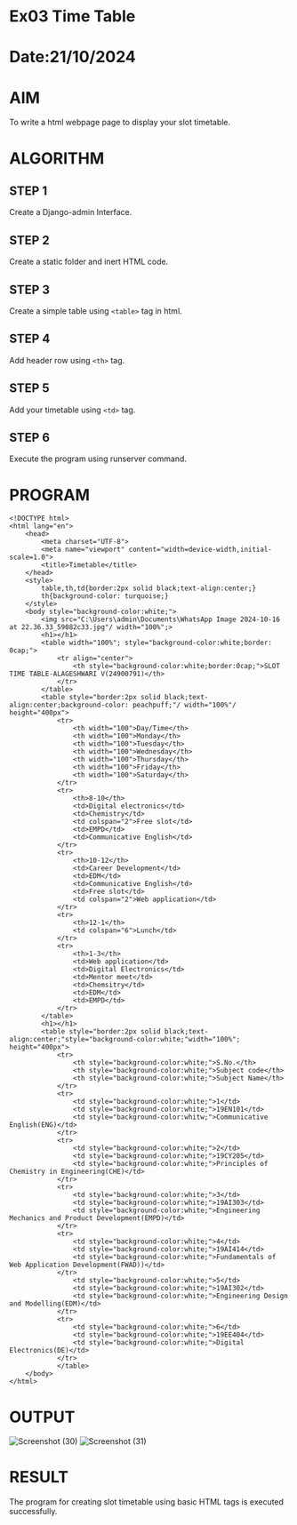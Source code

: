 # Ex03 Time Table
# Date:21/10/2024
# AIM
To write a html webpage page to display your slot timetable.

# ALGORITHM
## STEP 1
Create a Django-admin Interface.

## STEP 2
Create a static folder and inert HTML code.

## STEP 3
Create a simple table using `<table>` tag in html.

## STEP 4
Add header row using `<th>` tag.

## STEP 5
Add your timetable using `<td>` tag.

## STEP 6
Execute the program using runserver command.

# PROGRAM
```
<!DOCTYPE html>
<html lang="en">
    <head>
        <meta charset="UTF-8">
        <meta name="viewport" content="width=device-width,initial-scale=1.0">
        <title>Timetable</title>
    </head>
    <style>
        table,th,td{border:2px solid black;text-align:center;}
        th{background-color: turquoise;}
    </style>
    <body style="background-color:white;">
        <img src="C:\Users\admin\Documents\WhatsApp Image 2024-10-16 at 22.36.33_59082c33.jpg"/ width="100%";>
        <h1></h1>
        <table width="100%"; style="background-color:white;border: 0cap;">
            <tr align="center">
                <th style="background-color:white;border:0cap;">SLOT TIME TABLE-ALAGESHWARI V(24900791)</th>
            </tr>
        </table>
        <table style="border:2px solid black;text-align:center;background-color: peachpuff;"/ width="100%"/ height="400px">
            <tr>
                <th width="100">Day/Time</th>
                <th width="100">Monday</th>
                <th width="100">Tuesday</th>
                <th width="100">Wednesday</th>
                <th width="100">Thursday</th>
                <th width="100">Friday</th>
                <th width="100">Saturday</th>
            </tr>
            <tr>
                <th>8-10</th>
                <td>Digital electronics</td>
                <td>Chemistry</td>
                <td colspan="2">Free slot</td>
                <td>EMPD</td>
                <td>Communicative English</td>
            </tr>
            <tr>
                <th>10-12</th>
                <td>Career Development</td>
                <td>EDM</td>
                <td>Communicative English</td>
                <td>Free slot</td>
                <td colspan="2">Web application</td>
            </tr>
            <tr>
                <th>12-1</th>
                <td colspan="6">Lunch</td>
            </tr>
            <tr>
                <th>1-3</th>
                <td>Web application</td>
                <td>Digital Electronics</td>
                <td>Mentor meet</td>
                <td>Chemsitry</td>
                <td>EDM</td>
                <td>EMPD</td>
            </tr>
        </table>
        <h1></h1>
        <table style="border:2px solid black;text-align:center;"style="background-color:white;"width="100%"; height="400px">
            <tr>
                <th style="background-color:white;">S.No.</th>
                <th style="background-color:white;">Subject code</th>
                <th style="background-color:white;">Subject Name</th>
            </tr>
            <tr>
                <td style="background-color:white;">1</td>
                <td style="background-color:white;">19EN101</td>
                <td style="background-color:whitw;">Communicative English(ENG)</td>
            </tr>
            <tr>
                <td style="background-color:white;">2</td>
                <td style="background-color:white;">19CY205</td>
                <td style="background-color:white;">Principles of Chemistry in Engineering(CHE)</td>            
            </tr>
            <tr>
                <td style="background-color:white;">3</td>
                <td style="background-color:white;">19AI303</td>
                <td style="background-color:white;">Engineering Mechanics and Product Development(EMPD)</td>
            </tr>
            <tr>
                <td style="background-color:white;">4</td>
                <td style="background-color:white;">19AI414</td>
                <td style="background-color:white;">Fundamentals of Web Application Development(FWAD))</td>
            </tr>
                <td style="background-color:white;">5</td>
                <td style="background-color:white;">19AI302</td>
                <td style="background-color:white;">Engineering Design and Modelling(EDM)</td>
            </tr>
            <tr>
                <td style="background-color:white;">6</td>
                <td style="background-color:white;">19EE404</td>
                <td style="background-color:white;">Digital Electronics(DE)</td>
            </tr>
            </table>
    </body>
</html>
```
# OUTPUT

![Screenshot (30)](https://github.com/user-attachments/assets/3cc2bd8f-9d8e-40b0-8ffd-9b745715892a)
![Screenshot (31)](https://github.com/user-attachments/assets/c9ce7dbb-7a55-491f-ab24-e49470453fa3)


# RESULT
The program for creating slot timetable using basic HTML tags is executed successfully.
